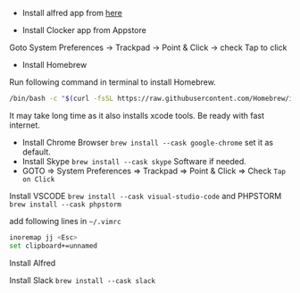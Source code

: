 - Install alfred app from [here](https://www.alfredapp.com)

- Install Clocker app from Appstore

Goto System Preferences -> Trackpad ->  Point & Click -> check Tap to click

- Install Homebrew

Run following command in terminal to install Homebrew.

```bash
/bin/bash -c "$(curl -fsSL https://raw.githubusercontent.com/Homebrew/install/HEAD/install.sh)"
```

It may take long time as it also installs xcode tools. Be ready with fast internet.

- Install Chrome Browser `brew install --cask google-chrome` set it as default.
- Install Skype `brew install --cask skype` Software if needed.
- GOTO => System Preferences => Trackpad => Point & Click => Check `Tap on Click`

Install VSCODE `brew install --cask visual-studio-code` and PHPSTORM `brew install --cask phpstorm`

add following lines in `~/.vimrc`

```bash
inoremap jj <Esc>
set clipboard+=unnamed
```

Install Alfred

Install Slack `brew install --cask slack`
